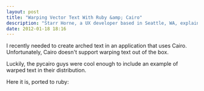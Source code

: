 ```yaml
---
layout: post
title: "Warping Vector Text With Ruby &amp; Cairo"
description: "Starr Horne, a UX developer based in Seattle, WA, explains how to warp text along a path using the cairo graphics library."
date: 2012-01-18 18:16
---
```


I recently needed to create arched text in an application that uses Cairo. Unfortunately, Cairo doesn't support warping text out of the box.

<!--more-->

Luckily, the pycairo guys were cool enough to include an example of warped text in their distribution.

Here it is, ported to ruby:

<script src="http://gist.github.com/466898.js?file=gistfile1.rb"></script>

